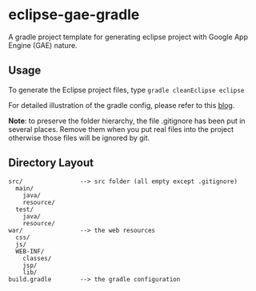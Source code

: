 # eclipse-gae-gradle

A gradle project template for generating eclipse project with Google App Engine (GAE) nature.

## Usage

To generate the Eclipse project files, type `gradle cleanEclipse eclipse`


For detailed illustration of the gradle config, please refer to this [blog](http://tommysiu.blogspot.hk/2014/01/gradle-project-template-for-eclipse.html).


__Note__: to preserve the folder hierarchy, the file .gitignore has been put in several places. Remove them when you put real files into the project otherwise those files will be ignored by git.

## Directory Layout

    src/                --> src folder (all empty except .gitignore)
      main/             
        java/           
        resource/       
      test/             
        java/           
        resource/       
    war/                --> the web resources
      css/              
      js/               
      WEB-INF/
        classes/
        jsp/
        lib/
    build.gradle        --> the gradle configuration
